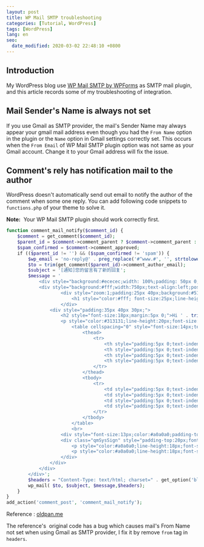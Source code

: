 ```yaml
---
layout: post
title: WP Mail SMTP troubleshooting
categories: [Tutorial, WordPress]
tags: [WordPress]
lang: en
seo:
  date_modified: 2020-03-02 22:48:10 +0800
---
```


## Introduction

My WordPress blog use [WP Mail SMTP by WPForms](https://wordpress.org/plugins/wp-mail-smtp/) as SMTP mail plugin, and this article records some of my troubleshooting of integration.

## Mail Sender's Name is always not set

If you use Gmail as SMTP provider, the mail's Sender Name may always appear your gmail mail address even though you had the `From Name` option in the plugin or the `Name` option in Gmail settings correctly set. This occurs when the `From Email` of WP Mail SMTP plugin option was not same as your Gmail account. Change it to your Gmail address will fix the issue.

## Comment's rely has notification mail to the author

WordPress doesn't automatically send out email to notify the author of the comment when some one reply. You can add following code snippets to `functions.php` of your theme to solve it.

**Note:**  Your WP Mail SMTP plugin should work correctly first.

```php
function comment_mail_notify($comment_id) {
    $comment = get_comment($comment_id);
    $parent_id = $comment->comment_parent ? $comment->comment_parent : '';
    $spam_confirmed = $comment->comment_approved;
    if (($parent_id != '') && ($spam_confirmed != 'spam')) {
        $wp_email = 'no-reply@' . preg_replace('#^www.#', '', strtolower($_SERVER['SERVER_NAME']));
        $to = trim(get_comment($parent_id)->comment_author_email);
        $subject = '[通知]您的留言有了新的回复';
        $message = '
            <div style="background:#ececec;width: 100%;padding: 50px 0;text-align:center;">
            <div style="background:#fff;width:750px;text-align:left;position:relative;margin:0 auto;font-size:14px;line-height:1.5;">
                    <div style="zoom:1;padding:25px 40px;background:#518bcb; border-bottom:1px solid #467ec3;">
                        <h1 style="color:#fff; font-size:25px;line-height:30px; margin:0;"><a href="' . get_option('home') . '" style="text-decoration: none;color: #FFF;">' . htmlspecialchars_decode(get_option('blogname'), ENT_QUOTES) . '</a></h1>
                    </div>
                <div style="padding:35px 40px 30px;">
                    <h2 style="font-size:18px;margin:5px 0;">Hi ' . trim(get_comment($parent_id)->comment_author) . ':</h2>
                    <p style="color:#313131;line-height:20px;font-size:15px;margin:20px 0;">您有一条留言有了新的回复，摘要信息请见下表。</p>
                        <table cellspacing="0" style="font-size:14px;text-align:center;border:1px solid #ccc;table-layout:fixed;width:500px;">
                            <thead>
                                <tr>
                                    <th style="padding:5px 0;text-indent:8px;border:1px solid #eee;border-width:0 1px 1px 0;white-space:nowrap;overflow:hidden;text-overflow:ellipsis;font-weight:normal;color:#a0a0a0;background:#eee;border-color:#dfdfdf;" width="235px;">原文</th>
                                    <th style="padding:5px 0;text-indent:8px;border:1px solid #eee;border-width:0 1px 1px 0;white-space:nowrap;overflow:hidden;text-overflow:ellipsis;font-weight:normal;color:#a0a0a0;background:#eee;border-color:#dfdfdf;" width="235px;">回复</th>
                                    <th style="padding:5px 0;text-indent:8px;border:1px solid #eee;border-width:0 1px 1px 0;white-space:nowrap;overflow:hidden;text-overflow:ellipsis;font-weight:normal;color:#a0a0a0;background:#eee;border-color:#dfdfdf;" width="100px;">作者</th>
                                    <th style="padding:5px 0;text-indent:8px;border:1px solid #eee;border-width:0 1px 1px 0;white-space:nowrap;overflow:hidden;text-overflow:ellipsis;font-weight:normal;color:#a0a0a0;background:#eee;border-color:#dfdfdf;" width="90px;" >操作</th>
                                </tr>
                            </thead>
                            <tbody>
                                <tr>
                                    <td style="padding:5px 0;text-indent:8px;border:1px solid #eee;border-width:0 1px 1px 0;white-space:nowrap;overflow:hidden;text-overflow:ellipsis;">' . trim(get_comment($parent_id)->comment_content) . '</td>
                                    <td style="padding:5px 0;text-indent:8px;border:1px solid #eee;border-width:0 1px 1px 0;white-space:nowrap;overflow:hidden;text-overflow:ellipsis;">'. trim($comment->comment_content) . '</td>
                                    <td style="padding:5px 0;text-indent:8px;border:1px solid #eee;border-width:0 1px 1px 0;white-space:nowrap;overflow:hidden;text-overflow:ellipsis;">' . trim($comment->comment_author) . '</td>
                                    <td style="padding:5px 0;text-indent:8px;border:1px solid #eee;border-width:0 1px 1px 0;white-space:nowrap;overflow:hidden;text-overflow:ellipsis;"><a href="'.get_comment_link( $comment->comment_ID ).'" style="color:#1E5494;text-decoration:none;vertical-align:middle;" target="_blank">查看回复</a></td>
                                </tr>
                            </tbody>
                        </table>
                        <br> 
                    <div style="font-size:13px;color:#a0a0a0;padding-top:10px">该邮件由系统自动发出，如果不是您本人操作，请忽略此邮件。</div>
                    <div class="qmSysSign" style="padding-top:20px;font-size:12px;color:#a0a0a0;">
                        <p style="color:#a0a0a0;line-height:18px;font-size:12px;margin:5px 0;">' . htmlspecialchars_decode(get_option('blogname'), ENT_QUOTES) . '</p>
                        <p style="color:#a0a0a0;line-height:18px;font-size:12px;margin:5px 0;"><span style="border-bottom:1px dashed #ccc;" t="5" times="">' . date("Y年m月d日",time()) . '</span></p>
                    </div>
                </div>
            </div>
        </div>';
        $headers = "Content-Type: text/html; charset=" . get_option('blog_charset') . "n";
        wp_mail( $to, $subject, $message,$headers);
    }
}
add_action('comment_post', 'comment_mail_notify');
```

Reference : [oldpan.me](https://oldpan.me/archives/wordpress-wp_mail-comment-noti)

The reference's  original code has a bug which causes mail's From Name not set when using Gmail as SMTP provider, I fix it by remove `from` tag in `headers`.
